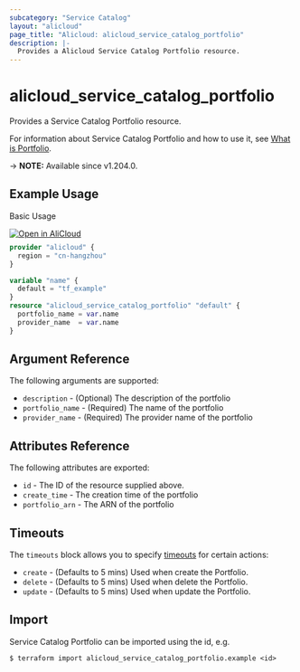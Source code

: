```yaml
---
subcategory: "Service Catalog"
layout: "alicloud"
page_title: "Alicloud: alicloud_service_catalog_portfolio"
description: |-
  Provides a Alicloud Service Catalog Portfolio resource.
---
```


# alicloud_service_catalog_portfolio

Provides a Service Catalog Portfolio resource.

For information about Service Catalog Portfolio and how to use it, see [What is Portfolio](https://www.alibabacloud.com/help/en/service-catalog/developer-reference/api-servicecatalog-2021-09-01-createportfolio).

-> **NOTE:** Available since v1.204.0.

## Example Usage

Basic Usage

<div style="display: block;margin-bottom: 40px;"><div class="oics-button" style="float: right;position: absolute;margin-bottom: 10px;">
  <a href="https://api.aliyun.com/terraform?resource=alicloud_service_catalog_portfolio&exampleId=f31a54b0-52d9-2317-6b33-895774ce8e0b79eb9c1e&activeTab=example&spm=docs.r.service_catalog_portfolio.0.f31a54b052&intl_lang=EN_US" target="_blank">
    <img alt="Open in AliCloud" src="https://img.alicdn.com/imgextra/i1/O1CN01hjjqXv1uYUlY56FyX_!!6000000006049-55-tps-254-36.svg" style="max-height: 44px; max-width: 100%;">
  </a>
</div></div>

```terraform
provider "alicloud" {
  region = "cn-hangzhou"
}

variable "name" {
  default = "tf_example"
}
resource "alicloud_service_catalog_portfolio" "default" {
  portfolio_name = var.name
  provider_name  = var.name
}
```

## Argument Reference

The following arguments are supported:
* `description` - (Optional) The description of the portfolio
* `portfolio_name` - (Required) The name of the portfolio
* `provider_name` - (Required) The provider name of the portfolio

## Attributes Reference

The following attributes are exported:
* `id` - The ID of the resource supplied above.
* `create_time` - The creation time of the portfolio
* `portfolio_arn` - The ARN of the portfolio

## Timeouts

The `timeouts` block allows you to specify [timeouts](https://www.terraform.io/docs/configuration-0-11/resources.html#timeouts) for certain actions:
* `create` - (Defaults to 5 mins) Used when create the Portfolio.
* `delete` - (Defaults to 5 mins) Used when delete the Portfolio.
* `update` - (Defaults to 5 mins) Used when update the Portfolio.

## Import

Service Catalog Portfolio can be imported using the id, e.g.

```shell
$ terraform import alicloud_service_catalog_portfolio.example <id>
```